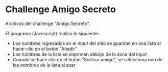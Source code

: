 # Challenge Amigo Secreto

Archivos del challenge "Amigo Secreto".

El programa (Javascript) realiza lo siguiente:
- Los nombres ingresados en el input del sitio se guardan en una lista al hacer clic en el botón "Añadir"
- Los nombres de la lista se imprimen debajo de la zona del input
- Cuando se hace clic en el botón "Sortear amigo", se selecciona uno de los nombres de la lista al azar
